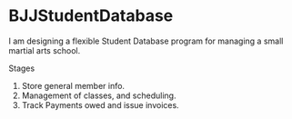 BJJStudentDatabase
==================

I am designing a flexible Student Database program for managing a small martial arts school.

Stages
1. Store general member info.
2. Management of classes, and scheduling.
3. Track Payments owed and issue invoices.
